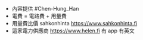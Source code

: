 - 內容提供 #Chen-Hung_Han
- 電費 = 電路費 + 用量費
- 用量費比價 sahkonhinta https://www.sahkonhinta.fi
- 這家電力供應商 https://www.helen.fi 有 app 有英文
